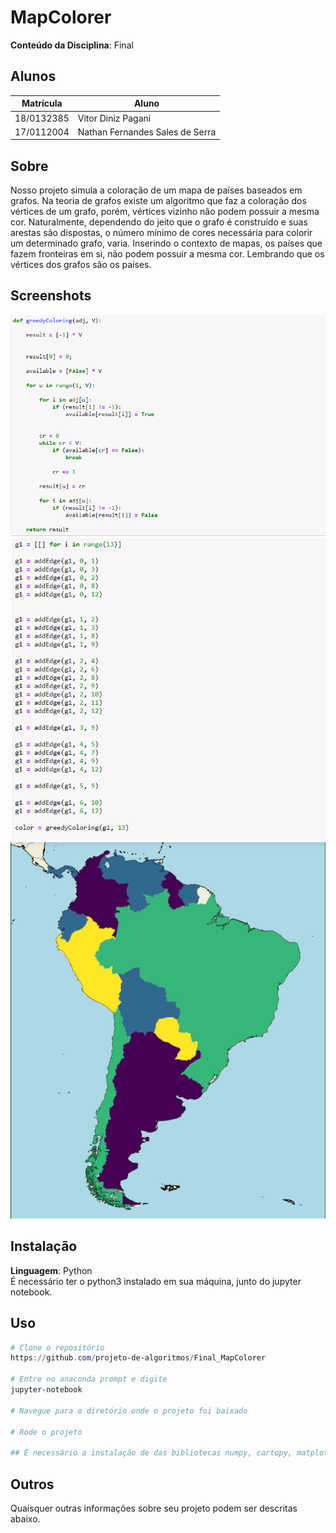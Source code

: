 

# MapColorer


**Conteúdo da Disciplina**: Final<br>

## Alunos
|Matrícula | Aluno |
| -- | -- |
| 18/0132385  |  Vitor Diniz Pagani |
| 17/0112004  |  Nathan Fernandes Sales de Serra |

## Sobre 
Nosso projeto simula a coloração de um mapa de países baseados em grafos. Na teoria de grafos existe um algoritmo que faz a coloração dos vértices de um grafo, porém, vértices vizinho não podem possuir a mesma cor. Naturalmente, dependendo do jeito que o grafo é construído e suas arestas são dispostas, o número mínimo de cores necessária para colorir um determinado grafo, varia. Inserindo o contexto de mapas, os países que fazem fronteiras em si, não podem possuir a mesma cor. Lembrando que os vértices dos grafos são os países.

## Screenshots
<img src="/midias/algoritmo_coloracao.png" alt="Github" width="800"/>
<img src="/midias/ligacoes_paises_vizinhos.png" alt="Github" width="800"/>
<img src="/midias/mapa_colorido.png" alt="Github" width="800"/>

## Instalação 
**Linguagem**: Python<br>
É necessário ter o python3 instalado em sua máquina, junto do jupyter notebook.

## Uso 
```powershell
# Clone o repositório
https://github.com/projeto-de-algoritmos/Final_MapColorer

# Entre no anaconda prompt e digite
jupyter-notebook

# Navegue para o diretório onde o projeto foi baixado

# Rode o projeto

## É necessário a instalação de das bibliotecas numpy, cartopy, matplotlib e geopandas para o funcionamento correto do projeto.
```

## Outros 
Quaisquer outras informações sobre seu projeto podem ser descritas abaixo.




